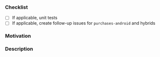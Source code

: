<!-- Thank you for contributing to Purchases! Before pressing the "Create Pull Request" button, please provide the following: -->

### Checklist
- [ ] If applicable, unit tests
- [ ] If applicable, create follow-up issues for `purchases-android` and hybrids

### Motivation
<!-- Why is this change required? What problem does it solve? -->
<!-- Please link to issues following this format: Resolves #999999 -->

### Description
<!-- Describe your changes in detail -->
<!-- Please describe in detail how you tested your changes -->

